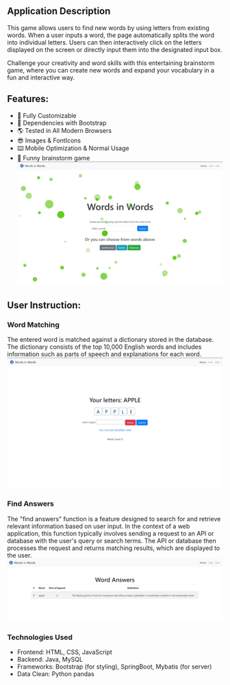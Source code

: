 ## Application Description

This game allows users to find new words by using letters from existing words. When a user inputs a word, the page automatically splits the word into individual letters. Users can then interactively click on the letters displayed on the screen or directly input them into the designated input box.

Challenge your creativity and word skills with this entertaining brainstorm game, where you can create new words and expand your vocabulary in a fun and interactive way.

## Features:
- 🔧 Fully Customizable
- 💪 Dependencies with Bootstrap
- 🌎 Tested in All Modern Browsers
- 😎 Images & FontIcons
- ⌨️ Mobile Optimization & Normal Usage
- 🔎 Funny brainstorm game
![index](image/index.png)

## User Instruction:
### Word Matching

The entered word is matched against a dictionary stored in the database. The dictionary consists of the top 10,000 English words and includes information such as parts of speech and explanations for each word.
![main](image/main.png)
### Find Answers
The "find answers" function is a feature designed to search for and retrieve relevant information based on user input. In the context of a web application, this function typically involves sending a request to an API or database with the user's query or search terms. The API or database then processes the request and returns matching results, which are displayed to the user. 
![main](image/answer.png)
### Technologies Used
- Frontend: HTML, CSS, JavaScript
- Backend: Java, MySQL
- Frameworks: Bootstrap (for styling), SpringBoot, Mybatis (for server)
- Data Clean: Python pandas


